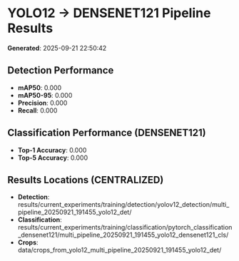 # YOLO12 → DENSENET121 Pipeline Results

**Generated**: 2025-09-21 22:50:42

## Detection Performance
- **mAP50**: 0.000
- **mAP50-95**: 0.000
- **Precision**: 0.000
- **Recall**: 0.000

## Classification Performance (DENSENET121)
- **Top-1 Accuracy**: 0.000
- **Top-5 Accuracy**: 0.000

## Results Locations (CENTRALIZED)
- **Detection**: results/current_experiments/training/detection/yolov12_detection/multi_pipeline_20250921_191455_yolo12_det/
- **Classification**: results/current_experiments/training/classification/pytorch_classification_densenet121/multi_pipeline_20250921_191455_yolo12_densenet121_cls/
- **Crops**: data/crops_from_yolo12_multi_pipeline_20250921_191455_yolo12_det/
